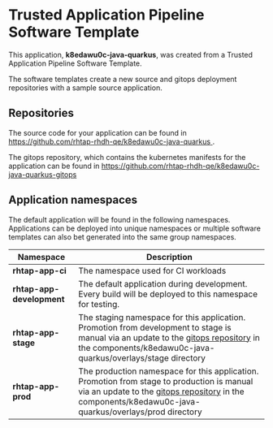 # Trusted Application Pipeline Software Template

This application, **k8edawu0c-java-quarkus**, was created from a Trusted Application Pipeline Software Template.

The software templates create a new source and gitops deployment repositories with a sample source application. 

## Repositories

The source code for your application can be found in [https://github.com/rhtap-rhdh-qe/k8edawu0c-java-quarkus ](https://github.com/rhtap-rhdh-qe/k8edawu0c-java-quarkus ).
 
The gitops repository, which contains the kubernetes manifests for the application can be found in 
[https://github.com/rhtap-rhdh-qe/k8edawu0c-java-quarkus-gitops ](https://github.com/rhtap-rhdh-qe/k8edawu0c-java-quarkus-gitops ) 

## Application namespaces 

The default application will be found in the following namespaces. Applications can be deployed into unique namespaces or multiple software templates can also bet generated into the same group namespaces.  

|  Namespace   |  Description   |  
| -------- | -------- |
| **rhtap-app-ci** | The namespace used for CI workloads |
| **rhtap-app-development** | The default application during development. Every build will be deployed to this namespace for testing. |
| **rhtap-app-stage** | The staging namespace for this application. Promotion from development to stage is manual via an update to the [gitops repository](https://github.com/rhtap-rhdh-qe/k8edawu0c-java-quarkus-gitops ) in the components/k8edawu0c-java-quarkus/overlays/stage directory |
| **rhtap-app-prod** | The production namespace for this application. Promotion from stage to production is manual via an update to the [gitops repository](https://github.com/rhtap-rhdh-qe/k8edawu0c-java-quarkus-gitops ) in the components/k8edawu0c-java-quarkus/overlays/prod directory |